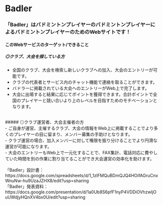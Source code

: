 # Badler

### 「Badler」はバドミントンプレイヤーのバドミントンプレイヤーによるバドミントンプレイヤーのためのWebサイトです！

#### このWebサービスのターゲット/できること<br>
##### ◎クラブ、大会を探している方<br>
- 全国のクラブ、大会を検索し新しいクラブへの加入、大会のエントリーが可能です。<br>
- クラブの代表者とサービス内のチャット機能で連絡を取ることができます。<br>
- バドラーに掲載されている大会へのエントリーがWeb上で完了します。<br>
- 大会に出場すると結果に応じてポイントを獲得できます。合計ポイントで全国のプレイヤーと競い合いより上のレベルを目指すためのモチベーションとなります。<br>
<br>
##### ◎クラブ運営者、大会主催者の方<br>
- ご自身が運営、主催するクラブ、大会の情報をWeb上に掲載することでより多くのプレイヤーの目に留まり、メンバー募集の手助けとなります。<br>
- クラブ運営の場合、加入メンバーに対して権限を振り分けることでより円滑な運営が可能になります。<br>
- 大会のエントリーもWeb上で一元化することで、FAX集計、電話対応に費やしていた時間を別の作業に割り当てることができ大会運営の効率化を助けます。<br>
<br>
「Badler」設計書：https://docs.google.com/spreadsheets/d/1_1zlFMQuBDmQJQ4HOifAGruCnxWnuNw-hu9UzaJZHX8/edit?usp=sharing<br>
「Badler」発表資料：https://docs.google.com/presentation/d/1a0Ub8S6pfF1nyP4VDDiOVhzwljOuUWdjyHQnXV4bx0U/edit?usp=sharing
